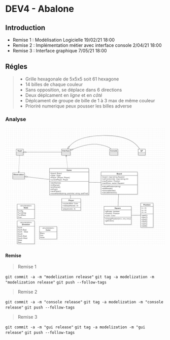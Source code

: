 # DEV4 - Abalone

## Introduction

- Remise 1 : Modélisation Logicielle 19/02/21 18:00
- Remise 2 : Implémentation métier avec interface console 2/04/21 18:00
- Remise 3 : Interface graphique 7/05/21 18:00

## Régles

> - Grille hexagonale de 5x5x5 soit 61 hexagone
> - 14 billes de chaque couleur
> - Sans opposition, se déplace dans 6 directions
> - Deux déplcament en _ligne_ et en _côté_
> - Déplcament de groupe de bille de 1 à 3 max de même couleur
> - Prioriré numerique peux pousser les billes adverse

### Analyse

![Analyse Abalone](screenshot.png)

#### Remise

> Remise 1

`git commit -a -m "modelization release"`
`git tag -a modelization -m "modelization release"`
`git push --follow-tags`

> Remise 2

`git commit -a -m "console release"`
`git tag -a modelization -m "console release"`
`git push --follow-tags`

> Remise 3

`git commit -a -m "gui release"`
`git tag -a modelization -m "gui release"`
`git push --follow-tags`
